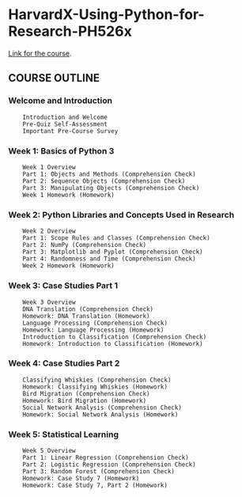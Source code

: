 # HarvardX-Using-Python-for-Research-PH526x

[Link for the course](https://www.edx.org/learn/python/harvard-university-using-python-for-research).

## COURSE OUTLINE
### Welcome and Introduction

        Introduction and Welcome
        Pre-Quiz Self-Assessment
        Important Pre-Course Survey

### Week 1: Basics of Python 3

        Week 1 Overview
        Part 1: Objects and Methods (Comprehension Check)
        Part 2: Sequence Objects (Comprehension Check)
        Part 3: Manipulating Objects (Comprehension Check)
        Week 1 Homework (Homework)

### Week 2: Python Libraries and Concepts Used in Research

        Week 2 Overview
        Part 1: Scope Rules and Classes (Comprehension Check)
        Part 2: NumPy (Comprehension Check)
        Part 3: Matplotlib and Pyplot (Comprehension Check)
        Part 4: Randomness and Time (Comprehension Check)
        Week 2 Homework (Homework)

### Week 3: Case Studies Part 1

        Week 3 Overview
        DNA Translation (Comprehension Check)
        Homework: DNA Translation (Homework)
        Language Processing (Comprehension Check)
        Homework: Language Processing (Homework)
        Introduction to Classification (Comprehension Check)
        Homework: Introduction to Classification (Homework)

### Week 4: Case Studies Part 2

        Classifying Whiskies (Comprehension Check)
        Homework: Classifying Whiskies (Homework)
        Bird Migration (Comprehension Check)
        Homework: Bird Migration (Homework)
        Social Network Analysis (Comprehension Check)
        Homework: Social Network Analysis (Homework)

### Week 5: Statistical Learning

        Week 5 Overview
        Part 1: Linear Regression (Comprehension Check)
        Part 2: Logistic Regression (Comprehension Check)
        Part 3: Random Forest (Comprehension Check)
        Homework: Case Study 7 (Homework)
        Homework: Case Study 7, Part 2 (Homework)
